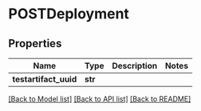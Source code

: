 # POSTDeployment

## Properties
Name | Type | Description | Notes
------------ | ------------- | ------------- | -------------
**testartifact_uuid** | **str** |  | 

[[Back to Model list]](../README.md#documentation-for-models) [[Back to API list]](../README.md#documentation-for-api-endpoints) [[Back to README]](../README.md)

